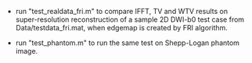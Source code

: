 - run "test_realdata_fri.m" to compare IFFT, TV and WTV results on super-resolution reconstruction of a sample 2D DWI-b0 test case from Data/testdata_fri.mat, when edgemap is created by FRI algorithm.

- run "test_phantom.m" to run the same test on Shepp-Logan phantom image.
